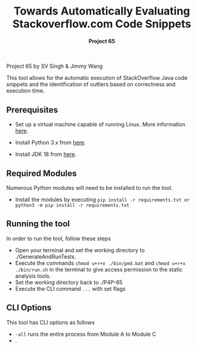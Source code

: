 <h1 align="center">
  Towards Automatically Evaluating Stackoverflow.com Code Snippets
  <br>
</h1>
<h4 align="center">Project 65</h4>
<p align="center">
<br>

Project 65 by SV Singh & Jimmy Wang

This tool allows for the automatic execution of StackOverflow Java code snippets and the identification of outliers based on correctness and execution time.

## Prerequisites

- Set up a virtual machine capable of running Linux. More information [here](https://ubuntu.com/tutorials/how-to-run-ubuntu-desktop-on-a-virtual-machine-using-virtualbox#1-overview).

- Install Python 3.x from [here](https://www.python.org/downloads/).

- Install JDK 18 from [here](https://www.oracle.com/java/technologies/javase/jdk18-archive-downloads.html).
  
## Required Modules

Numerous Python modules will need to be installed to run the tool. 

- Install the modules by executing `pip install -r requirements.txt or python3 -m pip install -r requirements.txt`

## Running the tool

In order to run the tool, follow these steps

- Open your terminal and set the working directory to ./GenerateAndRunTests.
- Execute the commands `chmod u+r+x ./bin/pmd.bat` and `chmod u+r+x ./bin/run.sh` in the terminal to give access permission to the static analysis tools.
- Set the working directory back to ./P4P-65
- Execute the CLI command `...` with set flags

## CLI Options

This tool has CLI options as follows

- `-all` runs the entire process from Module A to Module C
- .


